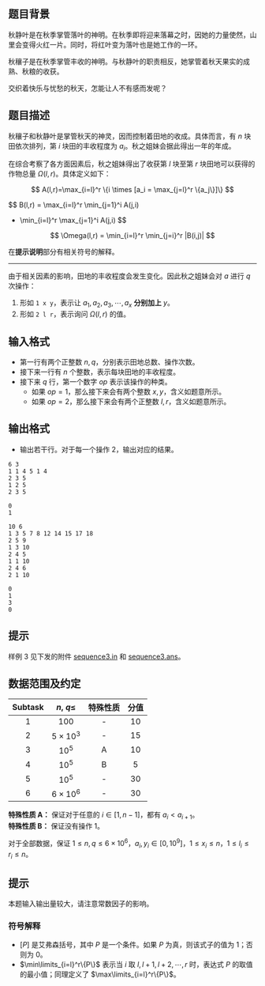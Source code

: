 ## 题目背景


秋静叶是在秋季掌管落叶的神明。在秋季即将迎来落幕之时，因她的力量使然，山里会变得火红一片。同时，将红叶变为落叶也是她工作的一环。

秋穰子是在秋季掌管丰收的神明。与秋静叶的职责相反，她掌管着秋天果实的成熟、秋粮的收获。

交织着快乐与忧愁的秋天，怎能让人不有感而发呢？

## 题目描述

秋穰子和秋静叶是掌管秋天的神灵，因而控制着田地的收成。具体而言，有 $n$ 块田依次排列，第 $i$ 块田的丰收程度为 $a_i$。秋之姐妹会据此得出一年的年成。

在综合考察了各方面因素后，秋之姐妹得出了收获第 $l$ 块至第 $r$ 块田地可以获得的作物总量 $\Omega(l,r)$。具体定义如下：

$$
A(l,r)=\max_{i=l}^r
\{i \times [a_i = \max_{j=l}^r \{a_j\}]\}
$$

$$
B(l,r) = \max_{i=l}^r \min_{j=1}^i A(j,i)
- \min_{i=l}^r \max_{j=1}^i A(j,i)
$$

$$
\Omega(l,r) = \min_{i=l}^r \min_{j=i}^r |B(i,j)|
$$

在**提示说明**部分有相关符号的解释。

---

由于相关因素的影响，田地的丰收程度会发生变化。因此秋之姐妹会对 $a$ 进行 $q$ 次操作：

1. 形如 `1 x y`，表示让 $a_1,a_{2},a_{3},\cdots ,a_x$ **分别加上** $y$。
2. 形如 `2 l r`，表示询问 $\Omega(l,r)$ 的值。

## 输入格式
- 第一行有两个正整数 $n,q$，分别表示田地总数、操作次数。  
- 接下来一行有 $n$ 个整数，表示每块田地的丰收程度。  
- 接下来 $q$ 行，第一个数字 $op$ 表示该操作的种类。  
  - 如果 $op=1$，那么接下来会有两个整数 $x,y$，含义如题意所示。  
  - 如果 $op=2$，那么接下来会有两个正整数 $l,r$，含义如题意所示。

## 输出格式
- 输出若干行。对于每一个操作 $2$，输出对应的结果。

```input1
6 3
1 1 4 5 1 4
2 3 5
1 2 5
2 3 5
```

```output1
0
1
```

```input2
10 6
1 3 5 7 8 12 14 15 17 18
2 5 9
1 3 10
2 4 5
1 1 10
2 4 6
2 1 10
```

```output2
0
1
3
0
```

## 提示

样例 $3$ 见下发的附件 [sequence3.in](file://sequence3.in) 和 [sequence3.ans](file://sequence3.ans)。

## 数据范围及约定

| Subtask | $n,\ q\leq$ | 特殊性质 | 分值 |
| :-: | :-: | :-: | :-: |
| 1 | $100$ | - | $10$ |
| 2 | $5\times 10^3$ | - | $15$ |
| 3 | $10^5$ | A | $10$ |
| 4 | $10^5$ | B | $5$ |
| 5 | $10^5$ | - | $30$ |
| 6 | $6\times 10^6$ | - | $30$ |

**特殊性质 A：** 保证对于任意的 $i\in[1,n-1]$，都有 $a_i<a_{i+1}$。  
**特殊性质 B：** 保证没有操作 $1$。

对于全部数据，保证 $1 \leq n,q \leq 6\times10^6$，$a_i,y_i\in[0,10^9]$，$1\le x_i\le n$，$1\le l_i\le r_i \le n$。

## 提示

本题输入输出量较大，请注意常数因子的影响。

### 符号解释

- $[P]$ 是艾弗森括号，其中 $P$ 是一个条件。如果 $P$ 为真，则该式子的值为 $1$；否则为 $0$。
- $\min\limits_{i=l}^r\{P\}$ 表示当 $i$ 取 $l,l+1,l+2,\cdots,r$ 时，表达式 $P$ 的取值的最小值；同理定义了 $\max\limits_{i=l}^r\{P\}$。
